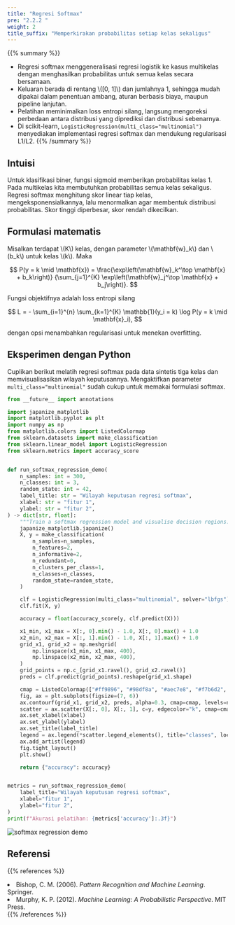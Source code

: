 ```yaml
---
title: "Regresi Softmax"
pre: "2.2.2 "
weight: 2
title_suffix: "Memperkirakan probabilitas setiap kelas sekaligus"
---
```


{{% summary %}}
- Regresi softmax menggeneralisasi regresi logistik ke kasus multikelas dengan menghasilkan probabilitas untuk semua kelas secara bersamaan.
- Keluaran berada di rentang \\([0, 1]\\) dan jumlahnya 1, sehingga mudah dipakai dalam penentuan ambang, aturan berbasis biaya, maupun pipeline lanjutan.
- Pelatihan meminimalkan loss entropi silang, langsung mengoreksi perbedaan antara distribusi yang diprediksi dan distribusi sebenarnya.
- Di scikit-learn, `LogisticRegression(multi_class="multinomial")` menyediakan implementasi regresi softmax dan mendukung regularisasi L1/L2.
{{% /summary %}}

## Intuisi
Untuk klasifikasi biner, fungsi sigmoid memberikan probabilitas kelas 1. Pada multikelas kita membutuhkan probabilitas semua kelas sekaligus. Regresi softmax menghitung skor linear tiap kelas, mengeksponensialkannya, lalu menormalkan agar membentuk distribusi probabilitas. Skor tinggi diperbesar, skor rendah dikecilkan.

## Formulasi matematis
Misalkan terdapat \\(K\\) kelas, dengan parameter \\(\mathbf{w}_k\\) dan \\(b_k\\) untuk kelas \\(k\\). Maka

$$
P(y = k \mid \mathbf{x}) =
\frac{\exp\left(\mathbf{w}_k^\top \mathbf{x} + b_k\right)}
{\sum_{j=1}^{K} \exp\left(\mathbf{w}_j^\top \mathbf{x} + b_j\right)}.
$$

Fungsi objektifnya adalah loss entropi silang

$$
L = - \sum_{i=1}^{n} \sum_{k=1}^{K} \mathbb{1}(y_i = k) \log P(y = k \mid \mathbf{x}_i),
$$

dengan opsi menambahkan regularisasi untuk menekan overfitting.

## Eksperimen dengan Python
Cuplikan berikut melatih regresi softmax pada data sintetis tiga kelas dan memvisualisasikan wilayah keputusannya. Mengaktifkan parameter `multi_class="multinomial"` sudah cukup untuk memakai formulasi softmax.

```python
from __future__ import annotations

import japanize_matplotlib
import matplotlib.pyplot as plt
import numpy as np
from matplotlib.colors import ListedColormap
from sklearn.datasets import make_classification
from sklearn.linear_model import LogisticRegression
from sklearn.metrics import accuracy_score


def run_softmax_regression_demo(
    n_samples: int = 300,
    n_classes: int = 3,
    random_state: int = 42,
    label_title: str = "Wilayah keputusan regresi softmax",
    xlabel: str = "fitur 1",
    ylabel: str = "fitur 2",
) -> dict[str, float]:
    """Train a softmax regression model and visualise decision regions."""
    japanize_matplotlib.japanize()
    X, y = make_classification(
        n_samples=n_samples,
        n_features=2,
        n_informative=2,
        n_redundant=0,
        n_clusters_per_class=1,
        n_classes=n_classes,
        random_state=random_state,
    )

    clf = LogisticRegression(multi_class="multinomial", solver="lbfgs")
    clf.fit(X, y)

    accuracy = float(accuracy_score(y, clf.predict(X)))

    x1_min, x1_max = X[:, 0].min() - 1.0, X[:, 0].max() + 1.0
    x2_min, x2_max = X[:, 1].min() - 1.0, X[:, 1].max() + 1.0
    grid_x1, grid_x2 = np.meshgrid(
        np.linspace(x1_min, x1_max, 400),
        np.linspace(x2_min, x2_max, 400),
    )
    grid_points = np.c_[grid_x1.ravel(), grid_x2.ravel()]
    preds = clf.predict(grid_points).reshape(grid_x1.shape)

    cmap = ListedColormap(["#ff9896", "#98df8a", "#aec7e8", "#f7b6d2", "#c5b0d5"])
    fig, ax = plt.subplots(figsize=(7, 6))
    ax.contourf(grid_x1, grid_x2, preds, alpha=0.3, cmap=cmap, levels=np.arange(-0.5, n_classes + 0.5, 1))
    scatter = ax.scatter(X[:, 0], X[:, 1], c=y, edgecolor="k", cmap=cmap)
    ax.set_xlabel(xlabel)
    ax.set_ylabel(ylabel)
    ax.set_title(label_title)
    legend = ax.legend(*scatter.legend_elements(), title="classes", loc="best")
    ax.add_artist(legend)
    fig.tight_layout()
    plt.show()

    return {"accuracy": accuracy}


metrics = run_softmax_regression_demo(
    label_title="Wilayah keputusan regresi softmax",
    xlabel="fitur 1",
    ylabel="fitur 2",
)
print(f"Akurasi pelatihan: {metrics['accuracy']:.3f}")

```


![softmax regression demo](/images/basic/classification/softmax_block01_id.png)

## Referensi
{{% references %}}
<li>Bishop, C. M. (2006). <i>Pattern Recognition and Machine Learning</i>. Springer.</li>
<li>Murphy, K. P. (2012). <i>Machine Learning: A Probabilistic Perspective</i>. MIT Press.</li>
{{% /references %}}
